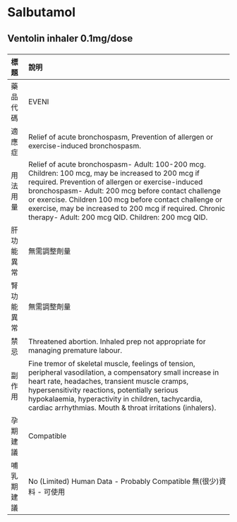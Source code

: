 # Salbutamol

## Ventolin inhaler 0.1mg/dose

##### 

| 標題       | 說明                                                                                                                                                                                                                                                                                                                                                                                    |
|:-----------|:----------------------------------------------------------------------------------------------------------------------------------------------------------------------------------------------------------------------------------------------------------------------------------------------------------------------------------------------------------------------------------------|
| 藥品代碼   | EVENI                                                                                                                                                                                                                                                                                                                                                                                   |
| 適應症     | Relief of acute bronchospasm, Prevention of allergen or exercise-induced bronchospasm.                                                                                                                                                                                                                                                                                                  |
| 用法用量   | Relief of acute bronchospasm- Adult: 100-200 mcg. Children: 100 mcg, may be increased to 200 mcg if required. Prevention of allergen or exercise-induced bronchospasm- Adult: 200 mcg before contact challenge or exercise. Children 100 mcg before contact challenge or exercise, may be increased to 200 mcg if required. Chronic therapy- Adult: 200 mcg QID. Children: 200 mcg QID. |
| 肝功能異常 | 無需調整劑量                                                                                                                                                                                                                                                                                                                                                                            |
| 腎功能異常 | 無需調整劑量                                                                                                                                                                                                                                                                                                                                                                            |
| 禁忌       | Threatened abortion. Inhaled prep not appropriate for managing premature labour.                                                                                                                                                                                                                                                                                                        |
| 副作用     | Fine tremor of skeletal muscle, feelings of tension, peripheral vasodilation, a compensatory small increase in heart rate, headaches, transient muscle cramps, hypersensitivity reactions, potentially serious hypokalaemia, hyperactivity in children, tachycardia, cardiac arrhythmias. Mouth & throat irritations (inhalers).                                                        |
| 孕期建議   | Compatible                                                                                                                                                                                                                                                                                                                                                                              |
| 哺乳期建議 | No (Limited) Human Data - Probably Compatible 無(很少)資料 - 可使用                                                                                                                                                                                                                                                                                                                     |

